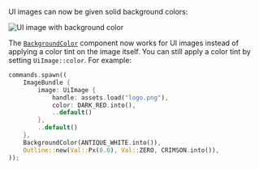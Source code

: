 UI images can now be given solid background colors:

![UI image with background color](ui_image_background_color.jpg)

The [`BackgroundColor`] component now works for UI images instead of applying a color tint on the image itself. You can still apply a color tint by setting `UiImage::color`. For example:

```rust
commands.spawn((
    ImageBundle {
        image: UiImage {
            handle: assets.load("logo.png"),
            color: DARK_RED.into(),
            ..default()
        },
        ..default()
    },
    BackgroundColor(ANTIQUE_WHITE.into()),
    Outline::new(Val::Px(8.0), Val::ZERO, CRIMSON.into()),
));
```

[`BackgroundColor`]: https://docs.rs/bevy/0.14/bevy/prelude/struct.BackgroundColor.html
